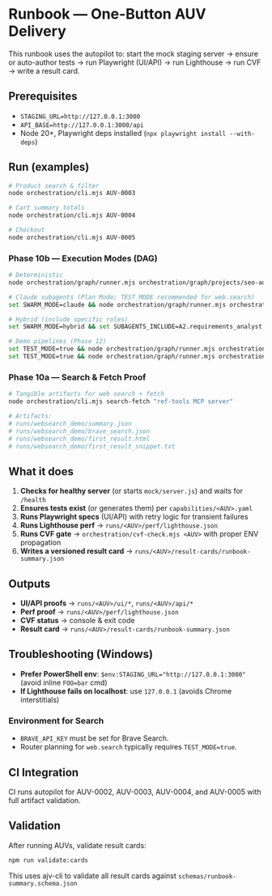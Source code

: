 # Runbook — One-Button AUV Delivery

This runbook uses the autopilot to: start the mock staging server → ensure or auto-author tests → run Playwright (UI/API) → run Lighthouse → run CVF → write a result card.

## Prerequisites

- `STAGING_URL=http://127.0.0.1:3000`
- `API_BASE=http://127.0.0.1:3000/api`
- Node 20+, Playwright deps installed (`npx playwright install --with-deps`)

## Run (examples)

```bash
# Product search & filter
node orchestration/cli.mjs AUV-0003

# Cart summary totals
node orchestration/cli.mjs AUV-0004

# Checkout
node orchestration/cli.mjs AUV-0005
```

### Phase 10b — Execution Modes (DAG)

```bash
# Deterministic
node orchestration/graph/runner.mjs orchestration/graph/projects/seo-audit-demo.yaml --mode deterministic

# Claude subagents (Plan Mode; TEST_MODE recommended for web.search)
set SWARM_MODE=claude && node orchestration/graph/runner.mjs orchestration/graph/projects/seo-audit-demo.yaml

# Hybrid (include specific roles)
set SWARM_MODE=hybrid && set SUBAGENTS_INCLUDE=A2.requirements_analyst,B7.rapid_builder && node orchestration/graph/runner.mjs orchestration/graph/projects/seo-audit-demo.yaml

# Demo pipelines (Phase 12)
set TEST_MODE=true && node orchestration/graph/runner.mjs orchestration/graph/projects/data-video-demo.yaml
set TEST_MODE=true && node orchestration/graph/runner.mjs orchestration/graph/projects/seo-audit-demo.yaml
```

### Phase 10a — Search & Fetch Proof

```bash
# Tangible artifacts for web search + fetch
node orchestration/cli.mjs search-fetch "ref-tools MCP server"

# Artifacts:
# runs/websearch_demo/summary.json
# runs/websearch_demo/brave_search.json
# runs/websearch_demo/first_result.html
# runs/websearch_demo/first_result_snippet.txt
```

## What it does

1. **Checks for healthy server** (or starts `mock/server.js`) and waits for `/health`
2. **Ensures tests exist** (or generates them) per `capabilities/<AUV>.yaml`
3. **Runs Playwright specs** (UI/API) with retry logic for transient failures
4. **Runs Lighthouse perf** → `runs/<AUV>/perf/lighthouse.json`
5. **Runs CVF gate** → `orchestration/cvf-check.mjs <AUV>` with proper ENV propagation
6. **Writes a versioned result card** → `runs/<AUV>/result-cards/runbook-summary.json`

## Outputs

- **UI/API proofs** → `runs/<AUV>/ui/*`, `runs/<AUV>/api/*`
- **Perf proof** → `runs/<AUV>/perf/lighthouse.json`
- **CVF status** → console & exit code
- **Result card** → `runs/<AUV>/result-cards/runbook-summary.json`

## Troubleshooting (Windows)

- **Prefer PowerShell env**: `$env:STAGING_URL="http://127.0.0.1:3000"` (avoid inline `FOO=bar` cmd)
- **If Lighthouse fails on localhost**: use `127.0.0.1` (avoids Chrome interstitials)

### Environment for Search

- `BRAVE_API_KEY` must be set for Brave Search.
- Router planning for `web.search` typically requires `TEST_MODE=true`.

## CI Integration

CI runs autopilot for AUV-0002, AUV-0003, AUV-0004, and AUV-0005 with full artifact validation.

## Validation

After running AUVs, validate result cards:

```bash
npm run validate:cards
```

This uses ajv-cli to validate all result cards against `schemas/runbook-summary.schema.json`
